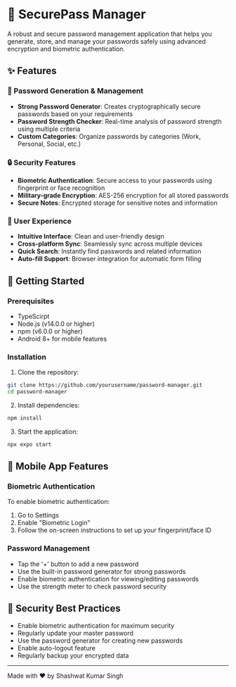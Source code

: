# 🔐 SecurePass Manager

A robust and secure password management application that helps you generate, store, and manage your passwords safely using advanced encryption and biometric authentication.

## ✨ Features

### 🎯 Password Generation & Management
- **Strong Password Generator**: Creates cryptographically secure passwords based on your requirements
- **Password Strength Checker**: Real-time analysis of password strength using multiple criteria
- **Custom Categories**: Organize passwords by categories (Work, Personal, Social, etc.)

### 🔒 Security Features
- **Biometric Authentication**: Secure access to your passwords using fingerprint or face recognition
- **Military-grade Encryption**: AES-256 encryption for all stored passwords
- **Secure Notes**: Encrypted storage for sensitive notes and information

### 💫 User Experience
- **Intuitive Interface**: Clean and user-friendly design
- **Cross-platform Sync**: Seamlessly sync across multiple devices
- **Quick Search**: Instantly find passwords and related information
- **Auto-fill Support**: Browser integration for automatic form filling

## 🚀 Getting Started

### Prerequisites
- TypeScirpt
- Node.js (v14.0.0 or higher)
- npm (v6.0.0 or higher)
- Android 8+ for mobile features

### Installation

1. Clone the repository:
```bash
git clone https://github.com/yourusername/password-manager.git
cd password-manager
```

2. Install dependencies:
```bash
npm install
```

3. Start the application:
```bash
npx expo start
```

## 📱 Mobile App Features

### Biometric Authentication
To enable biometric authentication:
1. Go to Settings
2. Enable "Biometric Login"
3. Follow the on-screen instructions to set up your fingerprint/face ID

### Password Management
- Tap the '+' button to add a new password
- Use the built-in password generator for strong passwords
- Enable biometric authentication for viewing/editing passwords
- Use the strength meter to check password security

## 🔑 Security Best Practices

- Enable biometric authentication for maximum security
- Regularly update your master password
- Use the password generator for creating new passwords
- Enable auto-logout feature
- Regularly backup your encrypted data


---
Made with ❤️ by Shashwat Kumar Singh
